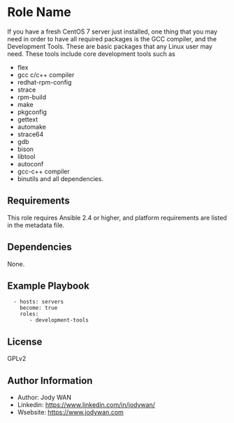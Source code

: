 Role Name
=========

If you have a fresh CentOS 7 server just installed, one thing that you may need in order to have all required packages is the GCC compiler, and the Development Tools. These are basic packages that any Linux user may need.
These tools include core development tools such as

* flex
* gcc c/c++ compiler
* redhat-rpm-config
* strace
* rpm-build
* make
* pkgconfig
* gettext
* automake
* strace64
* gdb
* bison
* libtool
* autoconf
* gcc-c++ compiler
* binutils and all dependencies.

Requirements
------------

This role requires Ansible 2.4 or higher, and platform requirements are listed in the metadata file.

Dependencies
------------

None.

Example Playbook
----------------
```
  - hosts: servers
    become: true
    roles:
       - development-tools
```

License
-------

GPLv2

Author Information
------------------

* Author: Jody WAN
* Linkedin: https://www.linkedin.com/in/jodywan/
* Wsebsite: https://www.jodywan.com
